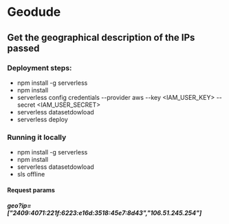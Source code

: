 # Geodude

## Get the geographical description of the IPs passed

### Deployment steps:
- npm install -g serverless
- npm install
- serverless config credentials --provider aws --key <IAM_USER_KEY> --secret <IAM_USER_SECRET>
- serverless datasetdowload
- serverless deploy


### Running it locally
- npm install -g serverless
- npm install
- serverless datasetdowload
- sls offline

#### Request params
##### geo?ip=["2409:4071:221f:6223:e16d:3518:45e7:8d43","106.51.245.254"]
